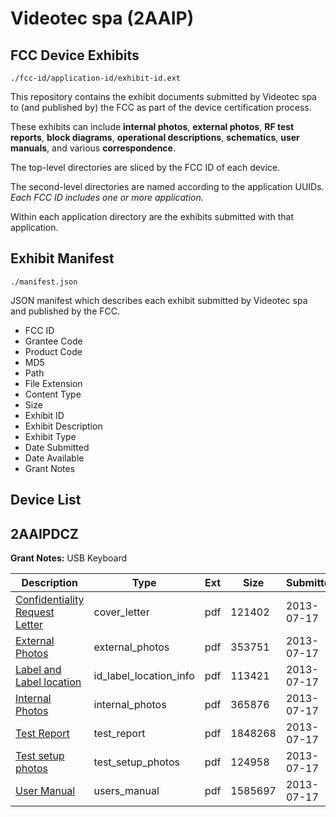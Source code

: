 # Videotec spa (2AAIP)
## FCC Device Exhibits

```
./fcc-id/application-id/exhibit-id.ext
```

This repository contains the exhibit documents submitted by Videotec spa to (and published by) the FCC as part of the device certification process.

These exhibits can include **internal photos**, **external photos**, **RF test reports**, **block diagrams**, **operational descriptions**, **schematics**, **user manuals**, and various **correspondence**.

The top-level directories are sliced by the FCC ID of each device.

The second-level directories are named according to the application UUIDs. *Each FCC ID includes one or more application.*

Within each application directory are the exhibits submitted with that application. 

## Exhibit Manifest

```
./manifest.json
```

JSON manifest which describes each exhibit submitted by Videotec spa and published by the FCC.

- FCC ID
- Grantee Code
- Product Code
- MD5
- Path
- File Extension
- Content Type
- Size
- Exhibit ID
- Exhibit Description
- Exhibit Type
- Date Submitted
- Date Available
- Grant Notes

## Device List
## 2AAIPDCZ
**Grant Notes:** USB Keyboard

| Description | Type | Ext | Size | Submitted | Available |
| ----------- | ---- | --- | ---- | --------- | --------- |
| [Confidentiality Request Letter](2AAIPDCZ/a294e683c71a1471f30290c1c4b20f2f/2018311.pdf) | cover_letter | pdf | 121402 | 2013-07-17 | 2013-07-17 |
| [External Photos](2AAIPDCZ/a294e683c71a1471f30290c1c4b20f2f/2018305.pdf) | external_photos | pdf | 353751 | 2013-07-17 | 2013-07-17 |
| [Label and Label location](2AAIPDCZ/a294e683c71a1471f30290c1c4b20f2f/2018306.pdf) | id_label_location_info | pdf | 113421 | 2013-07-17 | 2013-07-17 |
| [Internal Photos](2AAIPDCZ/a294e683c71a1471f30290c1c4b20f2f/2018307.pdf) | internal_photos | pdf | 365876 | 2013-07-17 | 2013-07-17 |
| [Test Report](2AAIPDCZ/a294e683c71a1471f30290c1c4b20f2f/2018308.pdf) | test_report | pdf | 1848268 | 2013-07-17 | 2013-07-17 |
| [Test setup photos](2AAIPDCZ/a294e683c71a1471f30290c1c4b20f2f/2018309.pdf) | test_setup_photos | pdf | 124958 | 2013-07-17 | 2013-07-17 |
| [User Manual](2AAIPDCZ/a294e683c71a1471f30290c1c4b20f2f/2018310.pdf) | users_manual | pdf | 1585697 | 2013-07-17 | 2013-07-17 |
